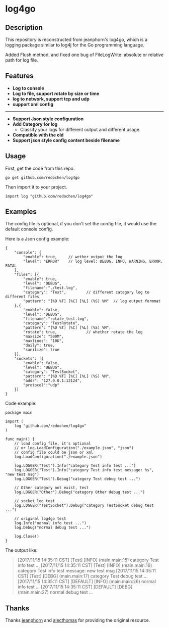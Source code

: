 # log4go

## Description

This repository is reconstructed from jeanphorn's log4go, which is a logging package similar to log4j for the Go programming language.

Added Flush method, and fixed one bug of FileLogWrite: absolute or relative path for log file.

## Features

-   **Log to console**
-   **Log to file, support rotate by size or time**
-   **log to network, support tcp and udp**
-   **support xml config**

---------------------------

-   **Support Json style configuration**
-   **Add Category for log**
    * Classify your logs for different output and different usage.
-   **Compatible with the old**
-   **Support json style config content beside filename**

## Usage

First, get the code from this repo.

```go get github.com/redochen/log4go```

Then import it to your project.

```import log "github.com/redochen/log4go"```


## Examples

The config file is optional, if you don't set the config file, it would use the default console config.

Here is a Json config example:

```
{
    "console": {
        "enable": true,		// wether output the log
        "level": "ERROR"	// log level: DEBUG, INFO, WARNING, ERROR, FATAL
    },
    "files": [{
        "enable": true,
        "level": "DEBUG",
        "filename":"./test.log",
        "category": "Test",			// different category log to different files
        "pattern": "[%D %T] [%C] [%L] (%S) %M"	// log output formmat
    },{
        "enable": false,
        "level": "DEBUG",
        "filename":"rotate_test.log",
        "category": "TestRotate",
        "pattern": "[%D %T] [%C] [%L] (%S) %M",
        "rotate": true,				// whether rotate the log
        "maxsize": "500M",
        "maxlines": "10K",
        "daily": true,
        "sanitize": true
    }],
    "sockets": [{
        "enable": false,
        "level": "DEBUG",
        "category": "TestSocket",
        "pattern": "[%D %T] [%C] [%L] (%S) %M",
        "addr": "127.0.0.1:12124",
        "protocol":"udp"
    }]
}
```

Code example:

```
package main

import (
	log "github.com/redochen/log4go"
)

func main() {
	// load config file, it's optional
	// or log.LoadConfiguration("./example.json", "json")
	// config file could be json or xml
	log.LoadConfiguration("./example.json")

	log.LOGGER("Test").Info("category Test info test ...")
	log.LOGGER("Test").Info("category Test info test message: %s", "new test msg")
	log.LOGGER("Test").Debug("category Test debug test ...")

	// Other category not exist, test
	log.LOGGER("Other").Debug("category Other debug test ...")

	// socket log test
	log.LOGGER("TestSocket").Debug("category TestSocket debug test ...")

	// original log4go test
	log.Info("normal info test ...")
	log.Debug("normal debug test ...")

	log.Close()
}

```

The output like:

> [2017/11/15 14:35:11 CST] [Test] [INFO] (main.main:15) category Test info test ...
> [2017/11/15 14:35:11 CST] [Test] [INFO] (main.main:16) category Test info test message: new test msg
> [2017/11/15 14:35:11 CST] [Test] [DEBG] (main.main:17) category Test debug test ...
> [2017/11/15 14:35:11 CST] [DEFAULT] [INFO] (main.main:26) normal info test ...
> [2017/11/15 14:35:11 CST] [DEFAULT] [DEBG] (main.main:27) normal debug test ...


## Thanks

Thanks [jeanphorn](https://github.com/jeanphorn/log4go) and [alecthomas](https://github.com/alecthomas/log4go) for providing the original resource.
